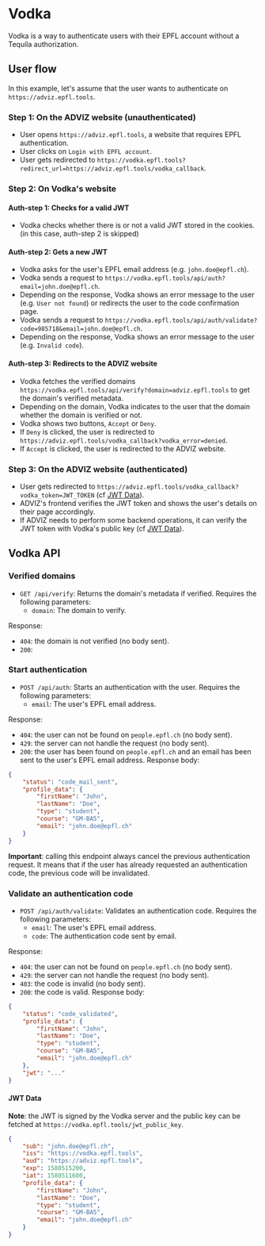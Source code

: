 # Vodka

Vodka is a way to authenticate users with their EPFL account without a Tequila authorization.

## User flow

In this example, let's assume that the user wants to authenticate on `https://adviz.epfl.tools`.

### Step 1: On the ADVIZ website (unauthenticated)

* User opens `https://adviz.epfl.tools`, a website that requires EPFL authentication.
* User clicks on `Login with EPFL account`.
* User gets redirected to `https://vodka.epfl.tools?redirect_url=https://adviz.epfl.tools/vodka_callback`.

### Step 2: On Vodka's website

#### Auth-step 1: Checks for a valid JWT

* Vodka checks whether there is or not a valid JWT stored in the cookies. (in this case, auth-step 2 is skipped)

#### Auth-step 2: Gets a new JWT

* Vodka asks for the user's EPFL email address (e.g. `john.doe@epfl.ch`).
* Vodka sends a request to `https://vodka.epfl.tools/api/auth?email=john.doe@epfl.ch`.
* Depending on the response, Vodka shows an error message to the user (e.g. `User not found`) or redirects the user to the code confirmation page.
* Vodka sends a request to `https://vodka.epfl.tools/api/auth/validate?code=985718&email=john.doe@epfl.ch`.
* Depending on the response, Vodka shows an error message to the user (e.g. `Invalid code`).

#### Auth-step 3: Redirects to the ADVIZ website

* Vodka fetches the verified domains `https://vodka.epfl.tools/api/verify?domain=adviz.epfl.tools` to get the domain's verified metadata.
* Depending on the domain, Vodka indicates to the user that the domain whether the domain is verified or not.
* Vodka shows two buttons, `Accept` or `Deny`.
* If `Deny` is clicked, the user is redirected to `https://adviz.epfl.tools/vodka_callback?vodka_error=denied`.
* If `Accept` is clicked, the user is redirected to the ADVIZ website.

### Step 3: On the ADVIZ website (authenticated)

* User gets redirected to `https://adviz.epfl.tools/vodka_callback?vodka_token=JWT_TOKEN` (cf [JWT Data](#jwt-data)).
* ADVIZ's frontend verifies the JWT token and shows the user's details on their page accordingly.
* If ADVIZ needs to perform some backend operations, it can verify the JWT token with Vodka's public key (cf [JWT Data](#jwt-data)).
 
## Vodka API

### Verified domains

* `GET /api/verify`: Returns the domain's metadata if verified. Requires the following parameters:
  * `domain`: The domain to verify.

Response:
* `404`: the domain is not verified (no body sent).
* `200`: 

### Start authentication

* `POST /api/auth`: Starts an authentication with the user. Requires the following parameters:
  * `email`: The user's EPFL email address.

Response:

* `404`: the user can not be found on `people.epfl.ch` (no body sent).
* `429`: the server can not handle the request (no body sent).
* `200`: the user has been found on `people.epfl.ch` and an email has been sent to the user's EPFL email address. Response body:
```json
{
    "status": "code_mail_sent",
    "profile_data": {
        "firstName": "John",
        "lastName": "Doe",
        "type": "student",
        "course": "GM-BA5",
        "email": "john.doe@epfl.ch"
    }
}
```

**Important**: calling this endpoint always cancel the previous authentication request. It means that if the user has already requested an authentication code, the previous code will be invalidated.

### Validate an authentication code

* `POST /api/auth/validate`: Validates an authentication code. Requires the following parameters:
  * `email`: The user's EPFL email address.
  * `code`: The authentication code sent by email.

Response:

* `404`: the user can not be found on `people.epfl.ch` (no body sent).
* `429`: the server can not handle the request (no body sent).
* `403`: the code is invalid (no body sent).
* `200`: the code is valid. Response body:
```json
{
    "status": "code_validated",
    "profile_data": {
        "firstName": "John",
        "lastName": "Doe",
        "type": "student",
        "course": "GM-BA5",
        "email": "john.doe@epfl.ch"
    },
    "jwt": "..."
}
```

#### JWT Data

**Note**: the JWT is signed by the Vodka server and the public key can be fetched at `https://vodka.epfl.tools/jwt_public_key`.

```json
{
    "sub": "john.doe@epfl.ch",
    "iss": "https://vodka.epfl.tools",
    "aud": "https://adviz.epfl.tools",
    "exp": 1580515200,
    "iat": 1580511600,
    "profile_data": {
        "firstName": "John",
        "lastName": "Doe",
        "type": "student",
        "course": "GM-BA5",
        "email": "john.doe@epfl.ch"
    }
}
```

